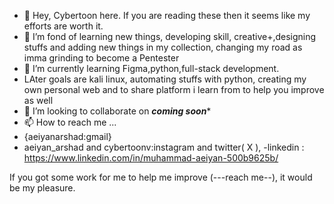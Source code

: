 - 👋 Hey, Cybertoon here. If you are reading these then it seems like my efforts are worth it. 
- 👀 I’m fond of learning new things, developing skill, creative+,designing stuffs and adding new things in my collection, changing my road as imma grinding to become a Pentester
- 🌱 I’m currently learning Figma,python,full-stack development.
- LAter goals are kali linux, automating stuffs with python, creating my own personal web and to share platform i learn from to help you improve as well
- 💞️ I’m looking to collaborate on ***coming soon****
- 📫 How to reach me ...
- {aeiyanarshad:gmail}
- aeiyan_arshad and cybertoonv:instagram and twitter( X ),
-linkedin : https://www.linkedin.com/in/muhammad-aeiyan-500b9625b/

If you got some work for me to help me improve (---reach me--), it would be my pleasure.
<!---
Cybertoonv/Cybertoonv is a ✨ special ✨ repository because its `README.md` (this file) appears on your GitHub profile.
You can click the Preview link to take a look at your changes.
--->
